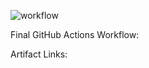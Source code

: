 ![workflow](https://github.com/samuel-ouzounian/SE333_Assignment_6/actions/workflows/SE333_CI.yml/badge.svg)

Final GitHub Actions Workflow:

Artifact Links:
